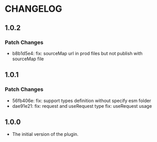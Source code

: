 # CHANGELOG

## 1.0.2

### Patch Changes

- b8b1d5e4: fix: sourceMap url in prod files but not publish with sourceMap file

## 1.0.1

### Patch Changes

- 56fb406e: fix: support types definition without specify esm folder
- dae91e21: fix: request and useRequest type
  fix: useRequest usage

## 1.0.0

- The initial version of the plugin.
